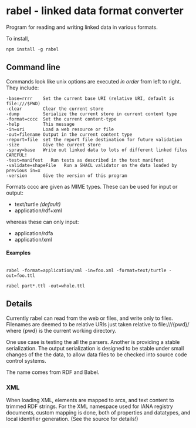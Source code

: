 # rabel - linked data format converter

Program for reading and writing linked data in various formats.

To install,

    npm install -g rabel

## Command line

Commands look like unix options are executed *in order* from left to right. They  include:
```
-base=rrrr    Set the current base URI (relative URI, default is file:///$PWD)
-clear        Clear the current store
-dump         Serialize the current store in current content type
-format=cccc  Set the current content-type
-help         This message
-in=uri       Load a web resource or file
-out=filename Output in the current content type
-report=file  set the report file destination for future validation
-size         Give the current store
-spray=base   Write out linked data to lots of different linked files CAREFUL!
-test=manifest   Run tests as described in the test manifest
-validate=shapeFile   Run a SHACL validator on the data loaded by previous in=x
-version      Give the version of this program
```

Formats cccc are given as MIME types. These can be used for input or output:

 * text/turtle   *(default)*
 * application/rdf+xml

whereas these can only input:

 * application/rdfa
 * application/xml

 #### Examples

```

rabel -format=application/xml -in=foo.xml -format=text/turtle -out=foo.ttl

rabel part*.ttl -out=whole.ttl
```
## Details
Currently rabel can read from the web or files, and write only to files.  Filenames are deemed to be relative URIs just taken relative to file:///{pwd}/ where {pwd} is the  current working directory.

One use case is testing the all the parsers. Another is providing a stable serialization. The output serialization is designed to be stable under small changes of the the data, to allow data files to be checked into source code control systems.

The name comes from RDF and Babel.

### XML

When loading XML, elements are mapped to arcs, and text content to trimmed RDF strings. For the XML namespace used for IANA registry documents, custom mapping is done, both of properties and datatypes, and local identifier generation.
(See the source for details!)
